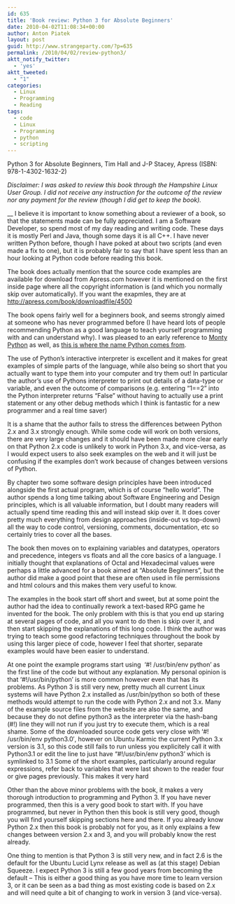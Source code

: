 ```yaml
---
id: 635
title: 'Book review: Python 3 for Absolute Beginners'
date: 2010-04-02T11:08:34+00:00
author: Anton Piatek
layout: post
guid: http://www.strangeparty.com/?p=635
permalink: /2010/04/02/review-python3/
aktt_notify_twitter:
  - 'yes'
aktt_tweeted:
  - "1"
categories:
  - Linux
  - Programming
  - Reading
tags:
  - code
  - Linux
  - Programming
  - python
  - scripting
---
```

Python 3 for Absolute Beginners, Tim Hall and J-P Stacey, Apress (ISBN: 978-1-4302-1632-2)

_Disclaimer: I was asked to review this book through the Hampshire Linux User Group. I did not receive any instruction for the outcome of the review nor any payment for the review (though I did get to keep the book)._

__ I believe it is important to know something about a reviewer of a book, so that the statements made can be fully appreciated. I am a Software Developer, so spend most of my day reading and writing code. These days it is mostly Perl and Java, though some days it is all C++. I have never written Python before, though I have poked at about two scripts (and even made a fix to one), but it is probably fair to say that I have spent less than an hour looking at Python code before reading this book.

The book does actually mention that the source code examples are available for download from Apress.com however it is mentioned on the first inside page where all the copyright information is (and which you normally skip over automatically). If you want the exapmles, they are at <http://apress.com/book/downloadfile/4500﻿﻿﻿>

The book opens fairly well for a beginners book, and seems strongly aimed at someone who has never programmed before (I have heard lots of people recommending Python as a good language to teach yourself programming with and can understand why). I was pleased to an early reference to [Monty Python](http://en.wikipedia.org/wiki/Monty_Python) as well, as [this is where the name Python comes from](http://en.wikipedia.org/wiki/Python_(programming_language)#Neologisms).

The use of Python&#8217;s interactive interpreter is excellent and it makes for great examples of simple parts of the language, while also being so short that you actually want to type them into your computer and try them out! In particular the author&#8217;s use of Pythons interpreter to print out details of a data-type or variable, and even the outcome of comparisons (e.g. entering &#8220;1==2&#8221; into the Python interpreter returns &#8220;False&#8221; without having to actually use a print statement or any other debug methods which I think is fantastic for a new programmer and a real time saver)

It is a shame that the author fails to stress the differences between Python 2.x and 3.x strongly enough. While some code will work on both versions, there are very large changes and it should have been made more clear early on that Python 2.x code is unlikely to work in Python 3.x, and vice-versa, as I would expect users to also seek examples on the web and it will just be confusing if the examples don&#8217;t work because of changes between versions of Python.

By chapter two some software design principles have been introduced alongside the first actual program, which is of course &#8220;hello world&#8221;. The author spends a long time talking about Software Engineering and Design principles, which is all valuable information, but I doubt many readers will actually spend time reading this and will instead skip over it. It does cover pretty much everything from design approaches (inside-out vs top-down) all the way to code control, versioning, comments, documentation, etc so certainly tries to cover all the bases.

The book then moves on to explaining variables and datatypes, operators and precedence, integers vs floats and all the core basics of a language. I initially thought that explanations of Octal and Hexadecimal values were perhaps a little advanced for a book aimed at &#8220;Absolute Beginners&#8221;, but the author did make a good point that these are often used in file permissions and html colours and this makes them very useful to know.

The examples in the book start off short and sweet, but at some point the author had the idea to continually rework a text-based RPG game he invented for the book. The only problem with this is that you end up staring at several pages of code, and all you want to do then is skip over it, and then start skipping the explanations of this long code. I think the author was trying to teach some good refactoring techniques throughout the book by using this larger piece of code, however I feel that shorter, separate examples would have been easier to understand.

At one point the example programs start using  &#8216;#! /usr/bin/env python&#8217; as the first line of the code but without any explanation. My personal opinion is that &#8216;#!/usr/bin/python&#8217; is more common however even that has its problems. As Python 3 is still very new, pretty much all current Linux systems will have Python 2.x installed as /usr/bin/python so both of these methods would attempt to run the code with Python 2.x and not 3.x. Many of the example source files from the website are also the same, and because they do not define python3 as the interpreter via the hash-bang (#!) line they will not run if you just try to execute them, which is a real shame. Some of the downloaded source code gets very close with &#8216;#! /usr/bin/env python3.0&#8242;, however on Ubuntu Karmic the current Python 3.x version is 3.1, so this code still fails to run unless you explicitely call it with Python3.1 or edit the line to just have &#8220;#!/usr/bin/env python3&#8217; which is symlinked to 3.1 Some of the short examples, particularly around regular expressions, refer back to variables that were last shown to the reader four or give pages previously. This makes it very hard

Other than the above minor problems with the book, it makes a very thorough introduction to programming and Python 3. If you have never programmed, then this is a very good book to start with. If you have programmed, but never in Python then this book is still very good, though you will find yourself skipping sections here and there. If you already know Python 2.x then this book is probably not for you, as it only explains a few changes between version 2.x and 3, and you will probably know the rest already.

One thing to mention is that Python 3 is still very new, and in fact 2.6 is the default for the Ubuntu Lucid Lynx release as well as (at this stage) Debian Squeeze. I expect Python 3 is still a few good years from becoming the default &#8211; This is either a good thing as you have more time to learn version 3, or it can be seen as a bad thing as most existing code is based on 2.x and will need quite a bit of changing to work in version 3 (and vice-versa).